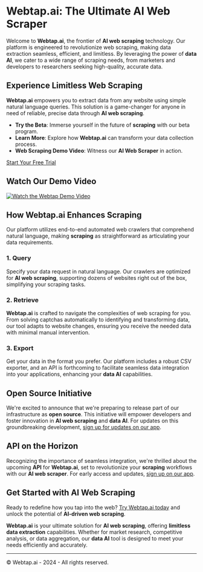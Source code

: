 # Webtap.ai: The Ultimate AI Web Scraper

Welcome to **Webtap.ai**, the frontier of **AI web scraping** technology. Our platform is engineered to revolutionize web scraping, making data extraction seamless, efficient, and limitless. By leveraging the power of **data AI**, we cater to a wide range of scraping needs, from marketers and developers to researchers seeking high-quality, accurate data.

## Experience Limitless Web Scraping

**Webtap.ai** empowers you to extract data from any website using simple natural language queries. This solution is a game-changer for anyone in need of reliable, precise data through **AI web scraping**.

- **Try the Beta**: Immerse yourself in the future of **scraping** with our beta program.
- **Learn More**: Explore how **Webtap.ai** can transform your data collection process.
- **Web Scraping Demo Video**: Witness our **AI Web Scraper** in action.

[Start Your Free Trial](https://webtap.ai/)

## Watch Our Demo Video

[![Watch the Webtap Demo Video](https://webtap.ai/_next/image?url=%2Fimages%2Fblog%2Fwebtap-demo.gif&w=1080&q=75)](https://www.loom.com/embed/f4182ddf07e44cdaafc8ddda1c88be9b?sid=74f9712e-cfb0-4624-9732-cd0c117c743f)

## How Webtap.ai Enhances Scraping

Our platform utilizes end-to-end automated web crawlers that comprehend natural language, making **scraping** as straightforward as articulating your data requirements.

### 1. Query

Specify your data request in natural language. Our crawlers are optimized for **AI web scraping**, supporting dozens of websites right out of the box, simplifying your scraping tasks.

### 2. Retrieve

**Webtap.ai** is crafted to navigate the complexities of web scraping for you. From solving captchas automatically to identifying and transforming data, our tool adapts to website changes, ensuring you receive the needed data with minimal manual intervention.

### 3. Export

Get your data in the format you prefer. Our platform includes a robust CSV exporter, and an API is forthcoming to facilitate seamless data integration into your applications, enhancing your **data AI** capabilities.

## Open Source Initiative

We're excited to announce that we're preparing to release part of our infrastructure as **open source**. This initiative will empower developers and foster innovation in **AI web scraping** and **data AI**. For updates on this groundbreaking development, [sign up for updates on our app](https://webtap.ai/).

## API on the Horizon

Recognizing the importance of seamless integration, we're thrilled about the upcoming **API** for **Webtap.ai**, set to revolutionize your **scraping** workflows with our **AI web scraper**. For early access and updates, [sign up on our app](https://webtap.ai/).

## Get Started with AI Web Scraping

Ready to redefine how you tap into the web? [Try Webtap.ai today](https://webtap.ai/) and unlock the potential of **AI-driven web scraping**.

**Webtap.ai** is your ultimate solution for **AI web scraping**, offering **limitless data extraction** capabilities. Whether for market research, competitive analysis, or data aggregation, our **data AI** tool is designed to meet your needs efficiently and accurately.

---

© Webtap.ai - 2024 - All rights reserved.
